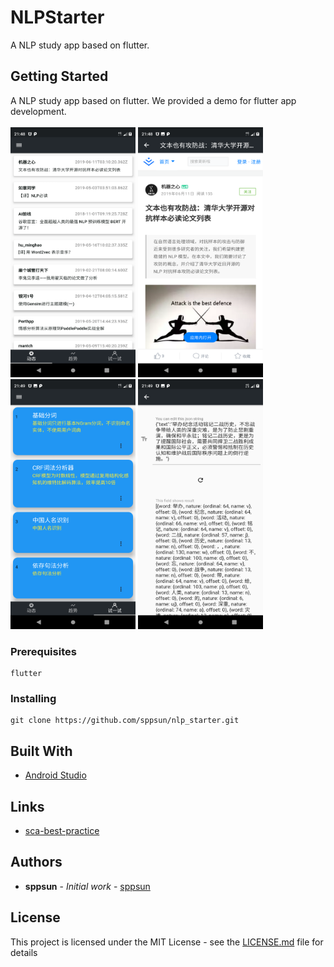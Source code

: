 # NLPStarter

A NLP study app based on flutter.

## Getting Started

A NLP study app based on flutter. We provided a demo for flutter app development.<br/>
<br/>
<img src="static/screenshots/Screenshot_2019-06-16-21-48-31.png" alt="drawing" width="200" height="400"/>
<img src="static/screenshots/Screenshot_2019-06-16-21-48-52.png" alt="drawing" width="200" height="400"/>
<img src="static/screenshots/Screenshot_2019-06-16-21-49-29.png" alt="drawing" width="200" height="400"/>
<img src="static/screenshots/Screenshot_2019-06-16-21-49-39.png" alt="drawing" width="200" height="400"/>
<br/>

### Prerequisites

```
flutter
```

### Installing

```
git clone https://github.com/sppsun/nlp_starter.git
```

## Built With

* [Android Studio](https://developer.android.com/studio)

## Links

* [sca-best-practice](https://github.com/sppsun/sca-best-practice)

## Authors

* **sppsun** - *Initial work* - [sppsun](https://github.com/sppsun)

## License

This project is licensed under the MIT License - see the [LICENSE.md](LICENSE.md) file for details
